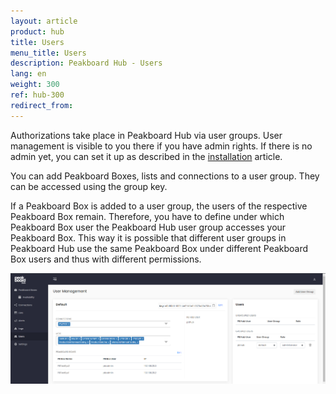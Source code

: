 ```yaml
---
layout: article
product: hub
title: Users
menu_title: Users
description: Peakboard Hub - Users
lang: en
weight: 300
ref: hub-300
redirect_from:
---
```

Authorizations take place in Peakboard Hub via user groups.
User management is visible to you there if you have admin rights.
If there is no admin yet, you can set it up as described in the [installation](/hub/en-hub_installation.html) article.

You can add Peakboard Boxes, lists and connections to a user group. They can be accessed using the group key.

If a Peakboard Box is added to a user group, the users of the respective Peakboard Box remain.
Therefore, you have to define under which Peakboard Box user the Peakboard Hub user group accesses your Peakboard Box.
This way it is possible that different user groups in Peakboard Hub use the same Peakboard Box under different Peakboard Box users and thus with different permissions.

![User Management](/assets/images/hub/hub_usermanagement.png)
